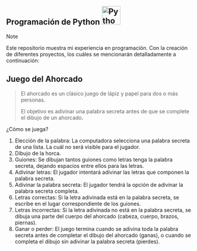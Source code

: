 ## Programación de Python <img src="https://brandslogos.com/wp-content/uploads/images/large/python-logo.png" alt="Python" width="50" height="50">

> [!NOTE]
> Este repositorio muestra mi experiencia en programación. Con la creación de diferentes proyectos,
> los cuáles se mencionarán detalladamente a continuación:

## Juego del Ahorcado
> El ahorcado es un clásico juego de lápiz y papel para dos o más personas.
> 
> El objetivo es adivinar una palabra secreta antes de que se complete el dibujo de un ahorcado.

¿Cómo se juega?
1. Elección de la palabra: La computadora selecciona una palabra secreta de una lista. La cuál no será visible para el jugador.
2. Dibujo de la horca.
3. Guiones: Se dibujan tantos guiones como letras tenga la palabra secreta, dejando espacios entre ellos para las letras.
4. Adivinar letras: El jugador intentará adivinar las letras que componen la palabra secreta.
5. Adivinar la palabra secreta: El jugador tendrá la opción de adivinar la palabra secreta completa.
6. Letras correctas: Si la letra adivinada está en la palabra secreta, se escribe en el lugar correspondiente de los guiones.
7. Letras incorrectas: Si la letra adivinada no está en la palabra secreta, se dibuja una parte del cuerpo del ahorcado (cabeza, cuerpo, brazos, piernas).
8. Ganar o perder: El juego termina cuando se adivina toda la palabra secreta antes de completar el dibujo del ahorcado (ganas), o cuando se completa el dibujo sin adivinar la palabra secreta (pierdes).
 
